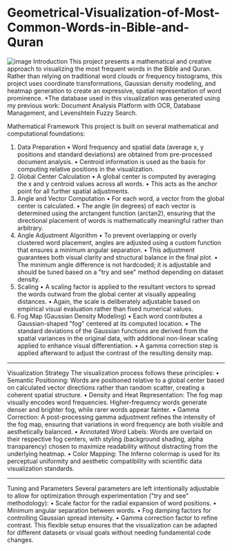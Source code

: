 # Geometrical-Visualization-of-Most-Common-Words-in-Bible-and-Quran
![image](https://github.com/user-attachments/assets/8ed96897-75d6-41e2-a958-56932f0244cb)
Introduction
This project presents a mathematical and creative approach to visualizing the most frequent words in the Bible and Quran.
Rather than relying on traditional word clouds or frequency histograms, this project uses coordinate transformations, Gaussian density modeling, and heatmap generation to create an expressive, spatial representation of word prominence.
*The database used in this visualization was generated using my previous work:
Document Analysis Platform with OCR, Database Management, and Levenshtein Fuzzy Search.

Mathematical Framework
This project is built on several mathematical and computational foundations:
1. Data Preparation
•	Word frequency and spatial data (average x, y positions and standard deviations) are obtained from pre-processed document analysis.
•	Centroid information is used as the basis for computing relative positions in the visualization.
2. Global Center Calculation
•	A global center is computed by averaging the x and y centroid values across all words.
•	This acts as the anchor point for all further spatial adjustments.
3. Angle and Vector Computation
•	For each word, a vector from the global center is calculated.
•	The angle (in degrees) of each vector is determined using the arctangent function (arctan2), ensuring that the directional placement of words is mathematically meaningful rather than arbitrary.
4. Angle Adjustment Algorithm
•	To prevent overlapping or overly clustered word placement, angles are adjusted using a custom function that ensures a minimum angular separation.
•	This adjustment guarantees both visual clarity and structural balance in the final plot.
•	The minimum angle difference is not hardcoded; it is adjustable and should be tuned based on a "try and see" method depending on dataset density.
5. Scaling
•	A scaling factor is applied to the resultant vectors to spread the words outward from the global center at visually appealing distances.
•	Again, the scale is deliberately adjustable based on empirical visual evaluation rather than fixed numerical values.
6. Fog Map (Gaussian Density Modeling)
•	Each word contributes a Gaussian-shaped "fog" centered at its computed location.
•	The standard deviations of the Gaussian functions are derived from the spatial variances in the original data, with additional non-linear scaling applied to enhance visual differentiation.
•	A gamma correction step is applied afterward to adjust the contrast of the resulting density map.
________________________________________
Visualization Strategy
The visualization process follows these principles:
•	Semantic Positioning:
Words are positioned relative to a global center based on calculated vector directions rather than random scatter, creating a coherent spatial structure.
•	Density and Heat Representation:
The fog map visually encodes word frequencies. Higher-frequency words generate denser and brighter fog, while rarer words appear fainter.
•	Gamma Correction:
A post-processing gamma adjustment refines the intensity of the fog map, ensuring that variations in word frequency are both visible and aesthetically balanced.
•	Annotated Word Labels:
Words are overlaid on their respective fog centers, with styling (background shading, alpha transparency) chosen to maximize readability without distracting from the underlying heatmap.
•	Color Mapping:
The Inferno colormap is used for its perceptual uniformity and aesthetic compatibility with scientific data visualization standards.
________________________________________
Tuning and Parameters
Several parameters are left intentionally adjustable to allow for optimization through experimentation ("try and see" methodology):
•	Scale factor for the radial expansion of word positions.
•	Minimum angular separation between words.
•	Fog damping factors for controlling Gaussian spread intensity.
•	Gamma correction factor to refine contrast.
This flexible setup ensures that the visualization can be adapted for different datasets or visual goals without needing fundamental code changes.
